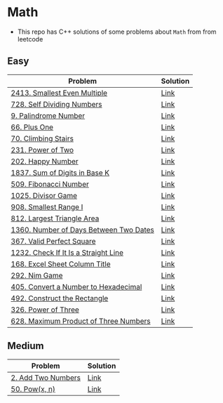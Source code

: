 # Math
- This repo has C++ solutions of some problems about `Math` from from leetcode
<p>

## Easy
|Problem|Solution|
|-------|--------|
|[2413. Smallest Even Multiple](https://leetcode.com/problems/smallest-even-multiple/)|[Link](Solutions/2413-Samllest_Even_Multiple.cpp)|
|[728. Self Dividing Numbers](https://leetcode.com/problems/self-dividing-numbers/)|[Link](Solutions/728-Self_diving_numbers.cpp)|
|[9. Palindrome Number](https://leetcode.com/problems/palindrome-number/)|[Link](Solutions/9-Palindrome-Number.cpp)|
|[66. Plus One](https://leetcode.com/problems/plus-one/)|[Link](Solutions/66-plus_one.cpp)|
|[70. Climbing Stairs](https://leetcode.com/problems/climbing-stairs/)|[Link](Solutions/70-Climbing_Stairs.cpp)|
|[231. Power of Two](https://leetcode.com/problems/power-of-two/)|[Link](Solutions/231-Power_Of_Two.cpp)|
|[202. Happy Number](https://leetcode.com/problems/happy-number/)|[Link](Solutions/202-Happy_Number.cpp)|
|[1837. Sum of Digits in Base K](https://leetcode.com/problems/sum-of-digits-in-base-k/)|[Link](Solutions/1837-Sum_of_Digits_in_base_k.cpp)|
|[509. Fibonacci Number](https://leetcode.com/problems/fibonacci-number/)|[Link](Solutions/509-Fibonacci_Number.cpp)|
|[1025. Divisor Game](https://leetcode.com/problems/divisor-game/)|[Link](Solutions/1025-Divisor_Game.cpp)|
|[908. Smallest Range I](https://leetcode.com/problems/smallest-range-i/)|[Link](Solutions/908-Smallest_Range_I.cpp)|
|[812. Largest Triangle Area](https://leetcode.com/problems/largest-triangle-area/)|[Link](Solutions/812-Largest_Triangle_Area.cpp)|
|[1360. Number of Days Between Two Dates](https://leetcode.com/problems/number-of-days-between-two-dates/)|[Link](Solutions/1360-Number_of_Days_Between_Two_Dates.cpp)|
|[367. Valid Perfect Square](https://leetcode.com/problems/valid-perfect-square/)|[Link](Solutions/367-Valid_Prefect_Square.cpp)|
|[1232. Check If It Is a Straight Line](https://leetcode.com/problems/check-if-it-is-a-straight-line/)|[Link](Solutions/1232-Check_If_It_Is_a_Stright_Line.cpp)|
|[168. Excel Sheet Column Title](https://leetcode.com/problems/excel-sheet-column-title/)|[Link](Solutions/168-Excel_Sheet_Column_Title.cpp)|
|[292. Nim Game](https://leetcode.com/problems/nim-game/)|[Link](Solutions/292-Nim_Game.cpp)|
|[405. Convert a Number to Hexadecimal](https://leetcode.com/problems/convert-a-number-to-hexadecimal/)|[Link](Solutions/405-Convert_a_Number_to_Hexadecimal.cpp)|
|[492. Construct the Rectangle](https://leetcode.com/problems/construct-the-rectangle/)|[Link](Solutions/492-Construct_The_Rectangle.cpp)|
|[326. Power of Three](https://leetcode.com/problems/power-of-three/)|[Link](Solutions/326-Power_or_three.cpp)|
|[628. Maximum Product of Three Numbers](https://leetcode.com/problems/maximum-product-of-three-numbers/)|[Link](Solutions/628-Maximum_Product_of_Three_Numbers.cpp)|
</p>
<p>

## Medium
|Problem|Solution|
|-------|--------|
|[2. Add Two Numbers](https://leetcode.com/problems/add-two-numbers/)|[Link](Solutions/2-Add_Two_Numbers.cpp)|
|[50. Pow(x, n)](https://leetcode.com/problems/powx-n/)|[Link](./Solutions/50-pow(x%2Cn).cpp)|
</p>